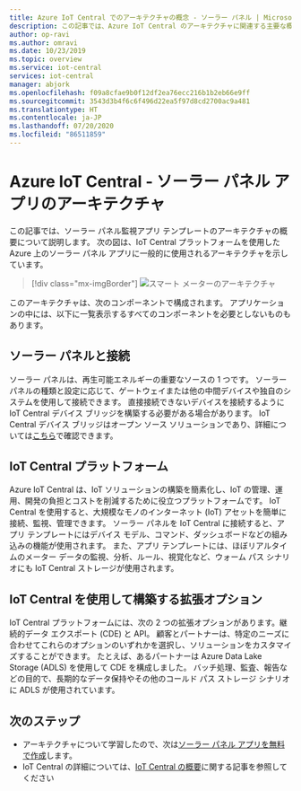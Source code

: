 ```yaml
---
title: Azure IoT Central でのアーキテクチャの概念 - ソーラー パネル | Microsoft Docs
description: この記事では、Azure IoT Central のアーキテクチャに関連する主要な概念を紹介します。
author: op-ravi
ms.author: omravi
ms.date: 10/23/2019
ms.topic: overview
ms.service: iot-central
services: iot-central
manager: abjork
ms.openlocfilehash: f09a8cfae9b0f12df2ea76ecc216b1b2eb66e9ff
ms.sourcegitcommit: 3543d3b4f6c6f496d22ea5f97d8cd2700ac9a481
ms.translationtype: HT
ms.contentlocale: ja-JP
ms.lasthandoff: 07/20/2020
ms.locfileid: "86511859"
---
```

# <a name="azure-iot-central---solar-panel-app-architecture"></a>Azure IoT Central - ソーラー パネル アプリのアーキテクチャ




この記事では、ソーラー パネル監視アプリ テンプレートのアーキテクチャの概要について説明します。 次の図は、IoT Central プラットフォームを使用した Azure 上のソーラー パネル アプリに一般的に使用されるアーキテクチャを示しています。

> [!div class="mx-imgBorder"]
> ![スマート メーターのアーキテクチャ](media/concept-iot-central-solar-panel/solar-panel-app-architecture.png)

このアーキテクチャは、次のコンポーネントで構成されます。 アプリケーションの中には、以下に一覧表示するすべてのコンポーネントを必要としないものもあります。

## <a name="solar-panels-and-connectivity"></a>ソーラー パネルと接続 

ソーラー パネルは、再生可能エネルギーの重要なソースの 1 つです。 ソーラー パネルの種類と設定に応じて、ゲートウェイまたは他の中間デバイスや独自のシステムを使用して接続できます。 直接接続できないデバイスを接続するように IoT Central デバイス ブリッジを構築する必要がある場合があります。 IoT Central デバイス ブリッジはオープン ソース ソリューションであり、詳細については[こちら](https://docs.microsoft.com/azure/iot-central/core/howto-build-iotc-device-bridge)で確認できます。 



## <a name="iot-central-platform"></a>IoT Central プラットフォーム
Azure IoT Central は、IoT ソリューションの構築を簡素化し、IoT の管理、運用、開発の負担とコストを削減するために役立つプラットフォームです。 IoT Central を使用すると、大規模なモノのインターネット (IoT) アセットを簡単に接続、監視、管理できます。 ソーラー パネルを IoT Central に接続すると、アプリ テンプレートにはデバイス モデル、コマンド、ダッシュボードなどの組み込みの機能が使用されます。 また、アプリ テンプレートには、ほぼリアルタイムのメーター データの監視、分析、ルール、視覚化など、ウォーム パス シナリオにも IoT Central ストレージが使用されます。


## <a name="extensibility-options-to-build-with-iot-central"></a>IoT Central を使用して構築する拡張オプション
IoT Central プラットフォームには、次の 2 つの拡張オプションがあります。継続的データ エクスポート (CDE) と API。 顧客とパートナーは、特定のニーズに合わせてこれらのオプションのいずれかを選択し、ソリューションをカスタマイズすることができます。 たとえば、あるパートナーは Azure Data Lake Storage (ADLS) を使用して CDE を構成しました。 バッチ処理、監査、報告などの目的で、長期的なデータ保持やその他のコールド パス ストレージ シナリオに ADLS が使用されています。 

## <a name="next-steps"></a>次のステップ

* アーキテクチャについて学習したので、次は[ソーラー パネル アプリを無料で作成](https://apps.azureiotcentral.com/build/new/solar-panel-monitoring)します。
* IoT Central の詳細については、[IoT Central の概要](https://docs.microsoft.com/azure/iot-central/)に関する記事を参照してください